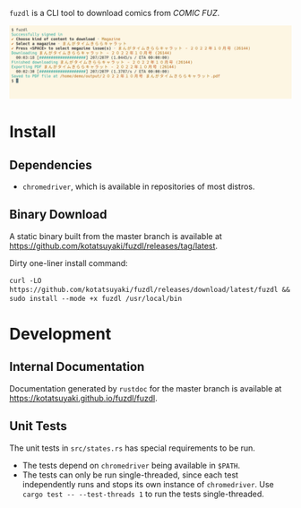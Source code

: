 `fuzdl` is a CLI tool to download comics from *COMIC FUZ*.

![](./assets/demo.png)


# Install

## Dependencies

- `chromedriver`, which is available in repositories of most distros.

## Binary Download

A static binary built from the master branch is available at <https://github.com/kotatsuyaki/fuzdl/releases/tag/latest>.

Dirty one-liner install command:

```
curl -LO https://github.com/kotatsuyaki/fuzdl/releases/download/latest/fuzdl && sudo install --mode +x fuzdl /usr/local/bin
```

# Development

## Internal Documentation

Documentation generated by `rustdoc` for the master branch is available at <https://kotatsuyaki.github.io/fuzdl/fuzdl>.


## Unit Tests

The unit tests in `src/states.rs` has special requirements to be run.

- The tests depend on `chromedriver` being available in `$PATH`.
- The tests can only be run single-threaded, since each test independently runs and stops its own instance of `chromedriver`.
  Use `cargo test -- --test-threads 1` to run the tests single-threaded.
